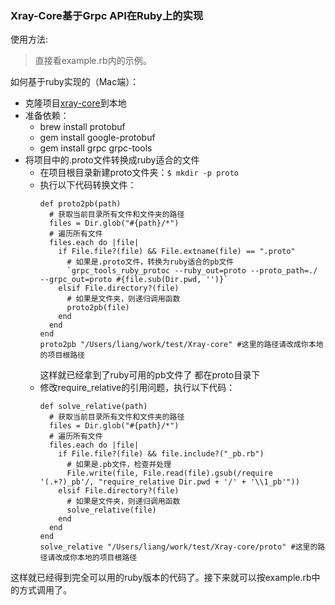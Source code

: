 ### Xray-Core基于Grpc API在Ruby上的实现

使用方法: 

> 直接看example.rb内的示例。

如何基于ruby实现的（Mac端）：

- 克隆项目[xray-core](https://github.com/XTLS/Xray-core)到本地
- 准备依赖：
    - brew install protobuf
    - gem install google-protobuf
    - gem install grpc grpc-tools
- 将项目中的.proto文件转换成ruby适合的文件
  - 在项目根目录新建proto文件夹：`$ mkdir -p proto`
  - 执行以下代码转换文件：
    ```
    def proto2pb(path)
      # 获取当前目录所有文件和文件夹的路径
      files = Dir.glob("#{path}/*")
      # 遍历所有文件
      files.each do |file|
        if File.file?(file) && File.extname(file) == ".proto"
          # 如果是.proto文件，转换为ruby适合的pb文件
          `grpc_tools_ruby_protoc --ruby_out=proto --proto_path=./ --grpc_out=proto #{file.sub(Dir.pwd, '')}`
        elsif File.directory?(file)
          # 如果是文件夹，则递归调用函数
          proto2pb(file)
        end
      end
    end
    proto2pb "/Users/liang/work/test/Xray-core" #这里的路径请改成你本地的项目根路径
    ```
    这样就已经拿到了ruby可用的pb文件了 都在proto目录下
  - 修改require_relative的引用问题，执行以下代码：
    ```
    def solve_relative(path)
      # 获取当前目录所有文件和文件夹的路径
      files = Dir.glob("#{path}/*")
      # 遍历所有文件
      files.each do |file|
        if File.file?(file) && file.include?("_pb.rb")
          # 如果是.pb文件，检查并处理
          File.write(file, File.read(file).gsub(/require '(.+?)_pb'/, "require_relative Dir.pwd + '/' + '\\1_pb'"))
        elsif File.directory?(file)
          # 如果是文件夹，则递归调用函数
          solve_relative(file)
        end
      end
    end
    solve_relative "/Users/liang/work/test/Xray-core/proto" #这里的路径请改成你本地的项目根路径
    ```
这样就已经得到完全可以用的ruby版本的代码了。接下来就可以按example.rb中的方式调用了。